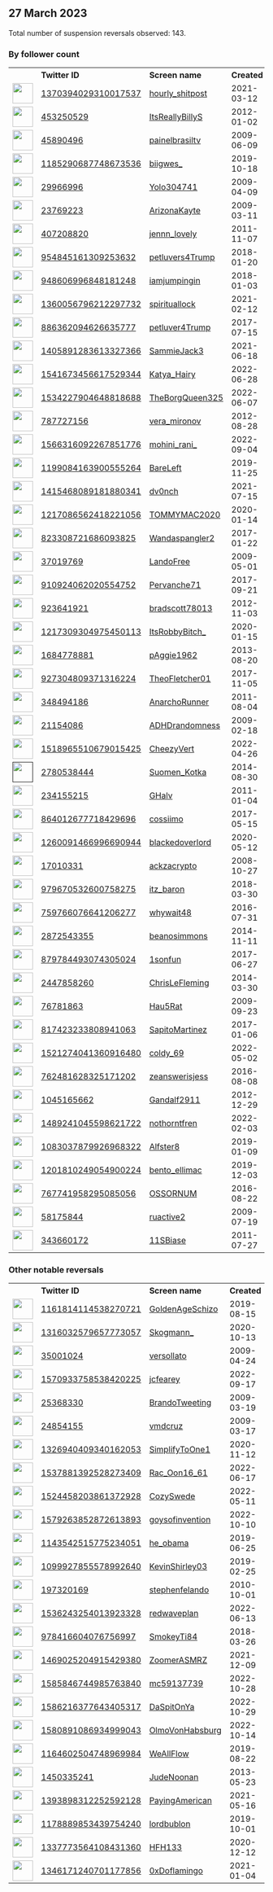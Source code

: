 
## 27 March 2023
Total number of suspension reversals observed: 143.

### By follower count
<table><tr><th></th><th align="left">Twitter ID</th><th align="left">Screen name</th>
<th align="left">Created</th><th align="left">Status</th><th align="left">Suspended</th><th align="left">Followers</th>
<tr><td><a href="https://pbs.twimg.com/profile_images/1372928334653444103/hoyp5vRt_normal.jpg"><img src="https://pbs.twimg.com/profile_images/1372928334653444103/hoyp5vRt_normal.jpg" width="40px" height="40px" align="center"/></a></td><td><a href="https://twitter.com/intent/user?user_id=1370394029310017537">1370394029310017537</a></td><td><a href="https://twitter.com/hourly_shitpost">hourly_shitpost</a></td><td>2021-03-12</td><td align="center"></td><td>2022-09-03</td><td>1406392</td></tr>
<tr><td><a href="https://pbs.twimg.com/profile_images/1648103677247496192/R4tEk7Gz_normal.jpg"><img src="https://pbs.twimg.com/profile_images/1648103677247496192/R4tEk7Gz_normal.jpg" width="40px" height="40px" align="center"/></a></td><td><a href="https://twitter.com/intent/user?user_id=453250529">453250529</a></td><td><a href="https://twitter.com/ItsReallyBillyS">ItsReallyBillyS</a></td><td>2012-01-02</td><td align="center"></td><td>2023-01-07</td><td>211695</td></tr>
<tr><td><a href="https://pbs.twimg.com/profile_images/378800000410264837/7f9bb373485ca8088181fc7d44b17b5b_normal.jpeg"><img src="https://pbs.twimg.com/profile_images/378800000410264837/7f9bb373485ca8088181fc7d44b17b5b_normal.jpeg" width="40px" height="40px" align="center"/></a></td><td><a href="https://twitter.com/intent/user?user_id=45890496">45890496</a></td><td><a href="https://twitter.com/painelbrasiltv">painelbrasiltv</a></td><td>2009-06-09</td><td align="center"></td><td>2023-02-10</td><td>108121</td></tr>
<tr><td><a href="https://pbs.twimg.com/profile_images/1348058261816299520/9mWoCFV__normal.jpg"><img src="https://pbs.twimg.com/profile_images/1348058261816299520/9mWoCFV__normal.jpg" width="40px" height="40px" align="center"/></a></td><td><a href="https://twitter.com/intent/user?user_id=1185290687748673536">1185290687748673536</a></td><td><a href="https://twitter.com/biigwes_">biigwes_</a></td><td>2019-10-18</td><td align="center"></td><td></td><td>77371</td></tr>
<tr><td><a href="https://pbs.twimg.com/profile_images/1615045678329118721/93krWZsY_normal.jpg"><img src="https://pbs.twimg.com/profile_images/1615045678329118721/93krWZsY_normal.jpg" width="40px" height="40px" align="center"/></a></td><td><a href="https://twitter.com/intent/user?user_id=29966996">29966996</a></td><td><a href="https://twitter.com/Yolo304741">Yolo304741</a></td><td>2009-04-09</td><td align="center"></td><td>2023-02-17</td><td>75079</td></tr>
<tr><td><a href="https://pbs.twimg.com/profile_images/1644749095473659905/VcpAhS5b_normal.jpg"><img src="https://pbs.twimg.com/profile_images/1644749095473659905/VcpAhS5b_normal.jpg" width="40px" height="40px" align="center"/></a></td><td><a href="https://twitter.com/intent/user?user_id=23769223">23769223</a></td><td><a href="https://twitter.com/ArizonaKayte">ArizonaKayte</a></td><td>2009-03-11</td><td align="center"></td><td></td><td>42671</td></tr>
<tr><td><a href="https://pbs.twimg.com/profile_images/1588824124230668290/-D1beLy8_normal.jpg"><img src="https://pbs.twimg.com/profile_images/1588824124230668290/-D1beLy8_normal.jpg" width="40px" height="40px" align="center"/></a></td><td><a href="https://twitter.com/intent/user?user_id=407208820">407208820</a></td><td><a href="https://twitter.com/jennn_lovely">jennn_lovely</a></td><td>2011-11-07</td><td align="center"></td><td>2023-02-05</td><td>34484</td></tr>
<tr><td><a href="https://pbs.twimg.com/profile_images/1646310450231910402/V4nlieUw_normal.jpg"><img src="https://pbs.twimg.com/profile_images/1646310450231910402/V4nlieUw_normal.jpg" width="40px" height="40px" align="center"/></a></td><td><a href="https://twitter.com/intent/user?user_id=954845161309253632">954845161309253632</a></td><td><a href="https://twitter.com/petluvers4Trump">petluvers4Trump</a></td><td>2018-01-20</td><td align="center"></td><td></td><td>34310</td></tr>
<tr><td><a href="https://pbs.twimg.com/profile_images/1567571050786856961/ps4aaQn1_normal.jpg"><img src="https://pbs.twimg.com/profile_images/1567571050786856961/ps4aaQn1_normal.jpg" width="40px" height="40px" align="center"/></a></td><td><a href="https://twitter.com/intent/user?user_id=948606996848181248">948606996848181248</a></td><td><a href="https://twitter.com/iamjumpingin">iamjumpingin</a></td><td>2018-01-03</td><td align="center">🚫</td><td>2022-11-08</td><td>31678</td></tr>
<tr><td><a href="https://pbs.twimg.com/profile_images/1640736111600316417/-k5RISXC_normal.jpg"><img src="https://pbs.twimg.com/profile_images/1640736111600316417/-k5RISXC_normal.jpg" width="40px" height="40px" align="center"/></a></td><td><a href="https://twitter.com/intent/user?user_id=1360056796212297732">1360056796212297732</a></td><td><a href="https://twitter.com/spirituallock">spirituallock</a></td><td>2021-02-12</td><td align="center"></td><td>2022-04-02</td><td>31547</td></tr>
<tr><td><a href="https://pbs.twimg.com/profile_images/1478212384695140353/NFQ2DUs-_normal.jpg"><img src="https://pbs.twimg.com/profile_images/1478212384695140353/NFQ2DUs-_normal.jpg" width="40px" height="40px" align="center"/></a></td><td><a href="https://twitter.com/intent/user?user_id=886362094626635777">886362094626635777</a></td><td><a href="https://twitter.com/petluver4Trump">petluver4Trump</a></td><td>2017-07-15</td><td align="center"></td><td>2022-02-14</td><td>20625</td></tr>
<tr><td><a href="https://pbs.twimg.com/profile_images/1475797857173188615/bJZqk5Ka_normal.jpg"><img src="https://pbs.twimg.com/profile_images/1475797857173188615/bJZqk5Ka_normal.jpg" width="40px" height="40px" align="center"/></a></td><td><a href="https://twitter.com/intent/user?user_id=1405891283613327366">1405891283613327366</a></td><td><a href="https://twitter.com/SammieJack3">SammieJack3</a></td><td>2021-06-18</td><td align="center"></td><td>2022-09-17</td><td>16403</td></tr>
<tr><td><a href="https://pbs.twimg.com/profile_images/1650230854860304384/Y4wlsSVU_normal.jpg"><img src="https://pbs.twimg.com/profile_images/1650230854860304384/Y4wlsSVU_normal.jpg" width="40px" height="40px" align="center"/></a></td><td><a href="https://twitter.com/intent/user?user_id=1541673456617529344">1541673456617529344</a></td><td><a href="https://twitter.com/Katya_Hairy">Katya_Hairy</a></td><td>2022-06-28</td><td align="center"></td><td>2023-03-21</td><td>14239</td></tr>
<tr><td><a href="https://pbs.twimg.com/profile_images/1651990212757819392/aPUhmUgw_normal.jpg"><img src="https://pbs.twimg.com/profile_images/1651990212757819392/aPUhmUgw_normal.jpg" width="40px" height="40px" align="center"/></a></td><td><a href="https://twitter.com/intent/user?user_id=1534227904648818688">1534227904648818688</a></td><td><a href="https://twitter.com/TheBorgQueen325">TheBorgQueen325</a></td><td>2022-06-07</td><td align="center"></td><td>2022-09-02</td><td>12480</td></tr>
<tr><td><a href="https://pbs.twimg.com/profile_images/814583441651953664/Cb8IRb8R_normal.jpg"><img src="https://pbs.twimg.com/profile_images/814583441651953664/Cb8IRb8R_normal.jpg" width="40px" height="40px" align="center"/></a></td><td><a href="https://twitter.com/intent/user?user_id=787727156">787727156</a></td><td><a href="https://twitter.com/vera_mironov">vera_mironov</a></td><td>2012-08-28</td><td align="center"></td><td>2023-03-19</td><td>10473</td></tr>
<tr><td><a href="https://pbs.twimg.com/profile_images/1650889168669798400/7jh-UE_9_normal.jpg"><img src="https://pbs.twimg.com/profile_images/1650889168669798400/7jh-UE_9_normal.jpg" width="40px" height="40px" align="center"/></a></td><td><a href="https://twitter.com/intent/user?user_id=1566316092267851776">1566316092267851776</a></td><td><a href="https://twitter.com/mohini_rani_">mohini_rani_</a></td><td>2022-09-04</td><td align="center"></td><td>2023-02-03</td><td>9981</td></tr>
<tr><td><a href="https://pbs.twimg.com/profile_images/1373943109206294528/7ERzcKUE_normal.jpg"><img src="https://pbs.twimg.com/profile_images/1373943109206294528/7ERzcKUE_normal.jpg" width="40px" height="40px" align="center"/></a></td><td><a href="https://twitter.com/intent/user?user_id=1199084163900555264">1199084163900555264</a></td><td><a href="https://twitter.com/BareLeft">BareLeft</a></td><td>2019-11-25</td><td align="center"></td><td>2022-09-14</td><td>8563</td></tr>
<tr><td><a href="https://pbs.twimg.com/profile_images/1659255868506898435/MCaHCC8E_normal.jpg"><img src="https://pbs.twimg.com/profile_images/1659255868506898435/MCaHCC8E_normal.jpg" width="40px" height="40px" align="center"/></a></td><td><a href="https://twitter.com/intent/user?user_id=1415468089181880341">1415468089181880341</a></td><td><a href="https://twitter.com/dv0nch">dv0nch</a></td><td>2021-07-15</td><td align="center"></td><td></td><td>3338</td></tr>
<tr><td><a href="https://pbs.twimg.com/profile_images/1548406015141371906/PhmrfDBK_normal.jpg"><img src="https://pbs.twimg.com/profile_images/1548406015141371906/PhmrfDBK_normal.jpg" width="40px" height="40px" align="center"/></a></td><td><a href="https://twitter.com/intent/user?user_id=1217086562418221056">1217086562418221056</a></td><td><a href="https://twitter.com/TOMMYMAC2020">TOMMYMAC2020</a></td><td>2020-01-14</td><td align="center"></td><td>2022-07-20</td><td>3292</td></tr>
<tr><td><a href="https://pbs.twimg.com/profile_images/1508039454627442689/cOQtGrZ1_normal.jpg"><img src="https://pbs.twimg.com/profile_images/1508039454627442689/cOQtGrZ1_normal.jpg" width="40px" height="40px" align="center"/></a></td><td><a href="https://twitter.com/intent/user?user_id=823308721686093825">823308721686093825</a></td><td><a href="https://twitter.com/Wandaspangler2">Wandaspangler2</a></td><td>2017-01-22</td><td align="center"></td><td>2022-06-18</td><td>3218</td></tr>
<tr><td><a href="https://pbs.twimg.com/profile_images/336714755/freeavatar3_normal.jpg"><img src="https://pbs.twimg.com/profile_images/336714755/freeavatar3_normal.jpg" width="40px" height="40px" align="center"/></a></td><td><a href="https://twitter.com/intent/user?user_id=37019769">37019769</a></td><td><a href="https://twitter.com/LandoFree">LandoFree</a></td><td>2009-05-01</td><td align="center"></td><td>2022-08-19</td><td>3168</td></tr>
<tr><td><a href="https://pbs.twimg.com/profile_images/1382229098806841345/QwmagyWW_normal.jpg"><img src="https://pbs.twimg.com/profile_images/1382229098806841345/QwmagyWW_normal.jpg" width="40px" height="40px" align="center"/></a></td><td><a href="https://twitter.com/intent/user?user_id=910924062020554752">910924062020554752</a></td><td><a href="https://twitter.com/Pervanche71">Pervanche71</a></td><td>2017-09-21</td><td align="center"></td><td>2022-04-23</td><td>2802</td></tr>
<tr><td><a href="https://pbs.twimg.com/profile_images/1286713077325537281/_EZwfsD9_normal.jpg"><img src="https://pbs.twimg.com/profile_images/1286713077325537281/_EZwfsD9_normal.jpg" width="40px" height="40px" align="center"/></a></td><td><a href="https://twitter.com/intent/user?user_id=923641921">923641921</a></td><td><a href="https://twitter.com/bradscott78013">bradscott78013</a></td><td>2012-11-03</td><td align="center"></td><td>2022-10-04</td><td>2554</td></tr>
<tr><td><a href="https://pbs.twimg.com/profile_images/1493457311783956480/mbuh1a5n_normal.jpg"><img src="https://pbs.twimg.com/profile_images/1493457311783956480/mbuh1a5n_normal.jpg" width="40px" height="40px" align="center"/></a></td><td><a href="https://twitter.com/intent/user?user_id=1217309304975450113">1217309304975450113</a></td><td><a href="https://twitter.com/ItsRobbyBitch_">ItsRobbyBitch_</a></td><td>2020-01-15</td><td align="center">🔒</td><td>2022-02-19</td><td>2550</td></tr>
<tr><td><a href="https://pbs.twimg.com/profile_images/922470258350415872/A0U-Tx8j_normal.jpg"><img src="https://pbs.twimg.com/profile_images/922470258350415872/A0U-Tx8j_normal.jpg" width="40px" height="40px" align="center"/></a></td><td><a href="https://twitter.com/intent/user?user_id=1684778881">1684778881</a></td><td><a href="https://twitter.com/pAggie1962">pAggie1962</a></td><td>2013-08-20</td><td align="center"></td><td></td><td>2155</td></tr>
<tr><td><a href="https://pbs.twimg.com/profile_images/1649103866368073728/i4PoVH3Y_normal.jpg"><img src="https://pbs.twimg.com/profile_images/1649103866368073728/i4PoVH3Y_normal.jpg" width="40px" height="40px" align="center"/></a></td><td><a href="https://twitter.com/intent/user?user_id=927304809371316224">927304809371316224</a></td><td><a href="https://twitter.com/TheoFletcher01">TheoFletcher01</a></td><td>2017-11-05</td><td align="center"></td><td>2022-10-20</td><td>2082</td></tr>
<tr><td><a href="https://pbs.twimg.com/profile_images/1645475404977668104/tUGZ_wwR_normal.jpg"><img src="https://pbs.twimg.com/profile_images/1645475404977668104/tUGZ_wwR_normal.jpg" width="40px" height="40px" align="center"/></a></td><td><a href="https://twitter.com/intent/user?user_id=348494186">348494186</a></td><td><a href="https://twitter.com/AnarchoRunner">AnarchoRunner</a></td><td>2011-08-04</td><td align="center"></td><td></td><td>2079</td></tr>
<tr><td><a href="https://pbs.twimg.com/profile_images/1383350259485609989/lZ8iMBXY_normal.jpg"><img src="https://pbs.twimg.com/profile_images/1383350259485609989/lZ8iMBXY_normal.jpg" width="40px" height="40px" align="center"/></a></td><td><a href="https://twitter.com/intent/user?user_id=21154086">21154086</a></td><td><a href="https://twitter.com/ADHDrandomness">ADHDrandomness</a></td><td>2009-02-18</td><td align="center"></td><td></td><td>1929</td></tr>
<tr><td><a href="https://pbs.twimg.com/profile_images/1639410696940036096/j4MXneun_normal.jpg"><img src="https://pbs.twimg.com/profile_images/1639410696940036096/j4MXneun_normal.jpg" width="40px" height="40px" align="center"/></a></td><td><a href="https://twitter.com/intent/user?user_id=1518965510679015425">1518965510679015425</a></td><td><a href="https://twitter.com/CheezyVert">CheezyVert</a></td><td>2022-04-26</td><td align="center"></td><td>2023-03-01</td><td>1789</td></tr>
<tr><td><a href=""><img src="" width="40px" height="40px" align="center"/></a></td><td><a href="https://twitter.com/intent/user?user_id=2780538444">2780538444</a></td><td><a href="https://twitter.com/Suomen_Kotka">Suomen_Kotka</a></td><td>2014-08-30</td><td align="center"></td><td></td><td>1587</td></tr>
<tr><td><a href="https://pbs.twimg.com/profile_images/1641119104496025609/SSSN3In9_normal.jpg"><img src="https://pbs.twimg.com/profile_images/1641119104496025609/SSSN3In9_normal.jpg" width="40px" height="40px" align="center"/></a></td><td><a href="https://twitter.com/intent/user?user_id=234155215">234155215</a></td><td><a href="https://twitter.com/GHalv">GHalv</a></td><td>2011-01-04</td><td align="center"></td><td>2022-11-18</td><td>1549</td></tr>
<tr><td><a href="https://pbs.twimg.com/profile_images/1644389005994098713/eGloohrU_normal.jpg"><img src="https://pbs.twimg.com/profile_images/1644389005994098713/eGloohrU_normal.jpg" width="40px" height="40px" align="center"/></a></td><td><a href="https://twitter.com/intent/user?user_id=864012677718429696">864012677718429696</a></td><td><a href="https://twitter.com/cossiimo">cossiimo</a></td><td>2017-05-15</td><td align="center"></td><td></td><td>1544</td></tr>
<tr><td><a href="https://pbs.twimg.com/profile_images/1517186243263619073/fR7227vC_normal.jpg"><img src="https://pbs.twimg.com/profile_images/1517186243263619073/fR7227vC_normal.jpg" width="40px" height="40px" align="center"/></a></td><td><a href="https://twitter.com/intent/user?user_id=1260091466996690944">1260091466996690944</a></td><td><a href="https://twitter.com/blackedoverlord">blackedoverlord</a></td><td>2020-05-12</td><td align="center"></td><td>2023-02-03</td><td>1534</td></tr>
<tr><td><a href="https://pbs.twimg.com/profile_images/1661023652924780546/pPqvpXUy_normal.jpg"><img src="https://pbs.twimg.com/profile_images/1661023652924780546/pPqvpXUy_normal.jpg" width="40px" height="40px" align="center"/></a></td><td><a href="https://twitter.com/intent/user?user_id=17010331">17010331</a></td><td><a href="https://twitter.com/ackzacrypto">ackzacrypto</a></td><td>2008-10-27</td><td align="center"></td><td></td><td>1485</td></tr>
<tr><td><a href="https://pbs.twimg.com/profile_images/1656586222943318016/zHD14Mkq_normal.jpg"><img src="https://pbs.twimg.com/profile_images/1656586222943318016/zHD14Mkq_normal.jpg" width="40px" height="40px" align="center"/></a></td><td><a href="https://twitter.com/intent/user?user_id=979670532600758275">979670532600758275</a></td><td><a href="https://twitter.com/itz_baron">itz_baron</a></td><td>2018-03-30</td><td align="center"></td><td>2023-03-11</td><td>1434</td></tr>
<tr><td><a href="https://pbs.twimg.com/profile_images/848003161180835840/MhIihJob_normal.jpg"><img src="https://pbs.twimg.com/profile_images/848003161180835840/MhIihJob_normal.jpg" width="40px" height="40px" align="center"/></a></td><td><a href="https://twitter.com/intent/user?user_id=759766076641206277">759766076641206277</a></td><td><a href="https://twitter.com/whywait48">whywait48</a></td><td>2016-07-31</td><td align="center"></td><td></td><td>1391</td></tr>
<tr><td><a href="https://pbs.twimg.com/profile_images/1650946427361656834/k3hVdwGh_normal.jpg"><img src="https://pbs.twimg.com/profile_images/1650946427361656834/k3hVdwGh_normal.jpg" width="40px" height="40px" align="center"/></a></td><td><a href="https://twitter.com/intent/user?user_id=2872543355">2872543355</a></td><td><a href="https://twitter.com/beanosimmons">beanosimmons</a></td><td>2014-11-11</td><td align="center"></td><td></td><td>1374</td></tr>
<tr><td><a href="https://pbs.twimg.com/profile_images/1282838841590784000/_qaGsDJb_normal.jpg"><img src="https://pbs.twimg.com/profile_images/1282838841590784000/_qaGsDJb_normal.jpg" width="40px" height="40px" align="center"/></a></td><td><a href="https://twitter.com/intent/user?user_id=879784493074305024">879784493074305024</a></td><td><a href="https://twitter.com/1sonfun">1sonfun</a></td><td>2017-06-27</td><td align="center"></td><td></td><td>1327</td></tr>
<tr><td><a href="https://pbs.twimg.com/profile_images/1491381776723361795/7zjS1SWv_normal.jpg"><img src="https://pbs.twimg.com/profile_images/1491381776723361795/7zjS1SWv_normal.jpg" width="40px" height="40px" align="center"/></a></td><td><a href="https://twitter.com/intent/user?user_id=2447858260">2447858260</a></td><td><a href="https://twitter.com/ChrisLeFleming">ChrisLeFleming</a></td><td>2014-03-30</td><td align="center"></td><td>2023-01-04</td><td>1007</td></tr>
<tr><td><a href="https://pbs.twimg.com/profile_images/1642580146023542787/938cULL1_normal.jpg"><img src="https://pbs.twimg.com/profile_images/1642580146023542787/938cULL1_normal.jpg" width="40px" height="40px" align="center"/></a></td><td><a href="https://twitter.com/intent/user?user_id=76781863">76781863</a></td><td><a href="https://twitter.com/Hau5Rat">Hau5Rat</a></td><td>2009-09-23</td><td align="center"></td><td></td><td>957</td></tr>
<tr><td><a href="https://abs.twimg.com/sticky/default_profile_images/default_profile_normal.png"><img src="https://abs.twimg.com/sticky/default_profile_images/default_profile_normal.png" width="40px" height="40px" align="center"/></a></td><td><a href="https://twitter.com/intent/user?user_id=817423233808941063">817423233808941063</a></td><td><a href="https://twitter.com/SapitoMartinez">SapitoMartinez</a></td><td>2017-01-06</td><td align="center"></td><td>2023-02-04</td><td>929</td></tr>
<tr><td><a href="https://pbs.twimg.com/profile_images/1647500673406083072/Ds3nPcgx_normal.jpg"><img src="https://pbs.twimg.com/profile_images/1647500673406083072/Ds3nPcgx_normal.jpg" width="40px" height="40px" align="center"/></a></td><td><a href="https://twitter.com/intent/user?user_id=1521274041360916480">1521274041360916480</a></td><td><a href="https://twitter.com/coldy_69">coldy_69</a></td><td>2022-05-02</td><td align="center"></td><td>2023-03-12</td><td>916</td></tr>
<tr><td><a href="https://pbs.twimg.com/profile_images/1625558701976473602/Pzp6guEc_normal.jpg"><img src="https://pbs.twimg.com/profile_images/1625558701976473602/Pzp6guEc_normal.jpg" width="40px" height="40px" align="center"/></a></td><td><a href="https://twitter.com/intent/user?user_id=762481628325171202">762481628325171202</a></td><td><a href="https://twitter.com/zeanswerisjess">zeanswerisjess</a></td><td>2016-08-08</td><td align="center"></td><td>2023-03-03</td><td>890</td></tr>
<tr><td><a href="https://pbs.twimg.com/profile_images/1543617343900852227/HwxHSiv-_normal.jpg"><img src="https://pbs.twimg.com/profile_images/1543617343900852227/HwxHSiv-_normal.jpg" width="40px" height="40px" align="center"/></a></td><td><a href="https://twitter.com/intent/user?user_id=1045165662">1045165662</a></td><td><a href="https://twitter.com/Gandalf2911">Gandalf2911</a></td><td>2012-12-29</td><td align="center"></td><td>2023-02-08</td><td>870</td></tr>
<tr><td><a href="https://pbs.twimg.com/profile_images/1640674538257088513/XExlmraA_normal.jpg"><img src="https://pbs.twimg.com/profile_images/1640674538257088513/XExlmraA_normal.jpg" width="40px" height="40px" align="center"/></a></td><td><a href="https://twitter.com/intent/user?user_id=1489241045598621722">1489241045598621722</a></td><td><a href="https://twitter.com/nothorntfren">nothorntfren</a></td><td>2022-02-03</td><td align="center"></td><td>2022-05-06</td><td>843</td></tr>
<tr><td><a href="https://pbs.twimg.com/profile_images/1641071572856307712/NkntzZLQ_normal.jpg"><img src="https://pbs.twimg.com/profile_images/1641071572856307712/NkntzZLQ_normal.jpg" width="40px" height="40px" align="center"/></a></td><td><a href="https://twitter.com/intent/user?user_id=1083037879926968322">1083037879926968322</a></td><td><a href="https://twitter.com/Alfster8">Alfster8</a></td><td>2019-01-09</td><td align="center"></td><td></td><td>807</td></tr>
<tr><td><a href="https://pbs.twimg.com/profile_images/1201811150821826561/IZu8gRjg_normal.jpg"><img src="https://pbs.twimg.com/profile_images/1201811150821826561/IZu8gRjg_normal.jpg" width="40px" height="40px" align="center"/></a></td><td><a href="https://twitter.com/intent/user?user_id=1201810249054900224">1201810249054900224</a></td><td><a href="https://twitter.com/bento_ellimac">bento_ellimac</a></td><td>2019-12-03</td><td align="center"></td><td>2023-03-21</td><td>786</td></tr>
<tr><td><a href="https://pbs.twimg.com/profile_images/1101249836186300416/O03oRobG_normal.jpg"><img src="https://pbs.twimg.com/profile_images/1101249836186300416/O03oRobG_normal.jpg" width="40px" height="40px" align="center"/></a></td><td><a href="https://twitter.com/intent/user?user_id=767741958295085056">767741958295085056</a></td><td><a href="https://twitter.com/OSSORNUM">OSSORNUM</a></td><td>2016-08-22</td><td align="center"></td><td>2023-02-16</td><td>759</td></tr>
<tr><td><a href="https://pbs.twimg.com/profile_images/378800000596446879/37775c6ed20d780f6e1795ea665cc84f_normal.jpeg"><img src="https://pbs.twimg.com/profile_images/378800000596446879/37775c6ed20d780f6e1795ea665cc84f_normal.jpeg" width="40px" height="40px" align="center"/></a></td><td><a href="https://twitter.com/intent/user?user_id=58175844">58175844</a></td><td><a href="https://twitter.com/ruactive2">ruactive2</a></td><td>2009-07-19</td><td align="center"></td><td>2022-04-23</td><td>747</td></tr>
<tr><td><a href="https://pbs.twimg.com/profile_images/1640124741083176961/vAXhQTRg_normal.jpg"><img src="https://pbs.twimg.com/profile_images/1640124741083176961/vAXhQTRg_normal.jpg" width="40px" height="40px" align="center"/></a></td><td><a href="https://twitter.com/intent/user?user_id=343660172">343660172</a></td><td><a href="https://twitter.com/11SBiase">11SBiase</a></td><td>2011-07-27</td><td align="center"></td><td>2022-08-09</td><td>721</td></tr>
</table>

### Other notable reversals
<table><tr><th></th><th align="left">Twitter ID</th><th align="left">Screen name</th>
<th align="left">Created</th><th align="left">Status</th><th align="left">Suspended</th><th align="left">Followers</th>
<tr><td><a href="https://pbs.twimg.com/profile_images/1614132618617921536/U6KIfKEz_normal.jpg"><img src="https://pbs.twimg.com/profile_images/1614132618617921536/U6KIfKEz_normal.jpg" width="40px" height="40px" align="center"/></a></td><td><a href="https://twitter.com/intent/user?user_id=1161814114538270721">1161814114538270721</a></td><td><a href="https://twitter.com/GoldenAgeSchizo">GoldenAgeSchizo</a></td><td>2019-08-15</td><td align="center"></td><td>2023-03-19</td><td>354</td></tr>
<tr><td><a href="https://pbs.twimg.com/profile_images/1516723922087067651/AkzLaMcn_normal.jpg"><img src="https://pbs.twimg.com/profile_images/1516723922087067651/AkzLaMcn_normal.jpg" width="40px" height="40px" align="center"/></a></td><td><a href="https://twitter.com/intent/user?user_id=1316032579657773057">1316032579657773057</a></td><td><a href="https://twitter.com/Skogmann_">Skogmann_</a></td><td>2020-10-13</td><td align="center"></td><td>2022-05-26</td><td>360</td></tr>
<tr><td><a href="https://pbs.twimg.com/profile_images/1649258865358258176/kNDg9zjq_normal.jpg"><img src="https://pbs.twimg.com/profile_images/1649258865358258176/kNDg9zjq_normal.jpg" width="40px" height="40px" align="center"/></a></td><td><a href="https://twitter.com/intent/user?user_id=35001024">35001024</a></td><td><a href="https://twitter.com/versollato">versollato</a></td><td>2009-04-24</td><td align="center"></td><td>2023-02-09</td><td>454</td></tr>
<tr><td><a href="https://pbs.twimg.com/profile_images/1589822634493349896/b7N2PrMY_normal.jpg"><img src="https://pbs.twimg.com/profile_images/1589822634493349896/b7N2PrMY_normal.jpg" width="40px" height="40px" align="center"/></a></td><td><a href="https://twitter.com/intent/user?user_id=1570933758538420225">1570933758538420225</a></td><td><a href="https://twitter.com/jcfearey">jcfearey</a></td><td>2022-09-17</td><td align="center">👋</td><td>2023-03-21</td><td>29</td></tr>
<tr><td><a href="https://pbs.twimg.com/profile_images/1596230231001530371/8Pi_S5JS_normal.jpg"><img src="https://pbs.twimg.com/profile_images/1596230231001530371/8Pi_S5JS_normal.jpg" width="40px" height="40px" align="center"/></a></td><td><a href="https://twitter.com/intent/user?user_id=25368330">25368330</a></td><td><a href="https://twitter.com/BrandoTweeting">BrandoTweeting</a></td><td>2009-03-19</td><td align="center"></td><td>2022-12-18</td><td>396</td></tr>
<tr><td><a href="https://pbs.twimg.com/profile_images/972479238417760257/NzbUsnmP_normal.jpg"><img src="https://pbs.twimg.com/profile_images/972479238417760257/NzbUsnmP_normal.jpg" width="40px" height="40px" align="center"/></a></td><td><a href="https://twitter.com/intent/user?user_id=24854155">24854155</a></td><td><a href="https://twitter.com/vmdcruz">vmdcruz</a></td><td>2009-03-17</td><td align="center"></td><td>2023-03-21</td><td>298</td></tr>
<tr><td><a href="https://pbs.twimg.com/profile_images/1651801367353389056/8Dp1XSSL_normal.jpg"><img src="https://pbs.twimg.com/profile_images/1651801367353389056/8Dp1XSSL_normal.jpg" width="40px" height="40px" align="center"/></a></td><td><a href="https://twitter.com/intent/user?user_id=1326940409340162053">1326940409340162053</a></td><td><a href="https://twitter.com/SimplifyToOne1">SimplifyToOne1</a></td><td>2020-11-12</td><td align="center"></td><td>2023-02-21</td><td>182</td></tr>
<tr><td><a href="https://pbs.twimg.com/profile_images/1585885262906793985/c7mSt5UK_normal.jpg"><img src="https://pbs.twimg.com/profile_images/1585885262906793985/c7mSt5UK_normal.jpg" width="40px" height="40px" align="center"/></a></td><td><a href="https://twitter.com/intent/user?user_id=1537881392528273409">1537881392528273409</a></td><td><a href="https://twitter.com/Rac_Oon16_61">Rac_Oon16_61</a></td><td>2022-06-17</td><td align="center"></td><td>2023-03-21</td><td>123</td></tr>
<tr><td><a href="https://pbs.twimg.com/profile_images/1524474253537689600/3Zq4f8Mf_normal.jpg"><img src="https://pbs.twimg.com/profile_images/1524474253537689600/3Zq4f8Mf_normal.jpg" width="40px" height="40px" align="center"/></a></td><td><a href="https://twitter.com/intent/user?user_id=1524458203861372928">1524458203861372928</a></td><td><a href="https://twitter.com/CozySwede">CozySwede</a></td><td>2022-05-11</td><td align="center"></td><td>2022-08-18</td><td>640</td></tr>
<tr><td><a href="https://abs.twimg.com/sticky/default_profile_images/default_profile_normal.png"><img src="https://abs.twimg.com/sticky/default_profile_images/default_profile_normal.png" width="40px" height="40px" align="center"/></a></td><td><a href="https://twitter.com/intent/user?user_id=1579263852872613893">1579263852872613893</a></td><td><a href="https://twitter.com/goysofinvention">goysofinvention</a></td><td>2022-10-10</td><td align="center"></td><td>2023-03-21</td><td>26</td></tr>
<tr><td><a href="https://pbs.twimg.com/profile_images/1143542810420924417/2ISyQtAe_normal.jpg"><img src="https://pbs.twimg.com/profile_images/1143542810420924417/2ISyQtAe_normal.jpg" width="40px" height="40px" align="center"/></a></td><td><a href="https://twitter.com/intent/user?user_id=1143542515775234051">1143542515775234051</a></td><td><a href="https://twitter.com/he_obama">he_obama</a></td><td>2019-06-25</td><td align="center"></td><td>2023-03-20</td><td>72</td></tr>
<tr><td><a href="https://pbs.twimg.com/profile_images/1602829599968313345/9dOrRRIP_normal.jpg"><img src="https://pbs.twimg.com/profile_images/1602829599968313345/9dOrRRIP_normal.jpg" width="40px" height="40px" align="center"/></a></td><td><a href="https://twitter.com/intent/user?user_id=1099927855578992640">1099927855578992640</a></td><td><a href="https://twitter.com/KevinShirley03">KevinShirley03</a></td><td>2019-02-25</td><td align="center"></td><td>2023-01-04</td><td>260</td></tr>
<tr><td><a href="https://pbs.twimg.com/profile_images/1640828059287969792/_ozk3Bqv_normal.jpg"><img src="https://pbs.twimg.com/profile_images/1640828059287969792/_ozk3Bqv_normal.jpg" width="40px" height="40px" align="center"/></a></td><td><a href="https://twitter.com/intent/user?user_id=197320169">197320169</a></td><td><a href="https://twitter.com/stephenfelando">stephenfelando</a></td><td>2010-10-01</td><td align="center"></td><td>2022-11-29</td><td>388</td></tr>
<tr><td><a href="https://pbs.twimg.com/profile_images/1536243343717449730/Hw84nAcp_normal.jpg"><img src="https://pbs.twimg.com/profile_images/1536243343717449730/Hw84nAcp_normal.jpg" width="40px" height="40px" align="center"/></a></td><td><a href="https://twitter.com/intent/user?user_id=1536243254013923328">1536243254013923328</a></td><td><a href="https://twitter.com/redwaveplan">redwaveplan</a></td><td>2022-06-13</td><td align="center"></td><td>2022-12-30</td><td>421</td></tr>
<tr><td><a href="https://pbs.twimg.com/profile_images/1597008981846794242/vhab4Qcq_normal.jpg"><img src="https://pbs.twimg.com/profile_images/1597008981846794242/vhab4Qcq_normal.jpg" width="40px" height="40px" align="center"/></a></td><td><a href="https://twitter.com/intent/user?user_id=978416604076756997">978416604076756997</a></td><td><a href="https://twitter.com/SmokeyTi84">SmokeyTi84</a></td><td>2018-03-26</td><td align="center">🚫</td><td>2023-03-15</td><td>34</td></tr>
<tr><td><a href="https://pbs.twimg.com/profile_images/1655278133803913216/CdfLVm3a_normal.jpg"><img src="https://pbs.twimg.com/profile_images/1655278133803913216/CdfLVm3a_normal.jpg" width="40px" height="40px" align="center"/></a></td><td><a href="https://twitter.com/intent/user?user_id=1469025204915429380">1469025204915429380</a></td><td><a href="https://twitter.com/ZoomerASMRZ">ZoomerASMRZ</a></td><td>2021-12-09</td><td align="center"></td><td>2023-01-19</td><td>98</td></tr>
<tr><td><a href="https://pbs.twimg.com/profile_images/1585846976465321984/Nm8y0Gir_normal.png"><img src="https://pbs.twimg.com/profile_images/1585846976465321984/Nm8y0Gir_normal.png" width="40px" height="40px" align="center"/></a></td><td><a href="https://twitter.com/intent/user?user_id=1585846744985763840">1585846744985763840</a></td><td><a href="https://twitter.com/mc59137739">mc59137739</a></td><td>2022-10-28</td><td align="center"></td><td>2022-12-16</td><td>246</td></tr>
<tr><td><a href="https://pbs.twimg.com/profile_images/1594677051461607424/mWQaaCa8_normal.jpg"><img src="https://pbs.twimg.com/profile_images/1594677051461607424/mWQaaCa8_normal.jpg" width="40px" height="40px" align="center"/></a></td><td><a href="https://twitter.com/intent/user?user_id=1586216377643405317">1586216377643405317</a></td><td><a href="https://twitter.com/DaSpitOnYa">DaSpitOnYa</a></td><td>2022-10-29</td><td align="center"></td><td>2023-01-03</td><td>0</td></tr>
<tr><td><a href="https://pbs.twimg.com/profile_images/1644095802711629825/9cJ6PtvJ_normal.jpg"><img src="https://pbs.twimg.com/profile_images/1644095802711629825/9cJ6PtvJ_normal.jpg" width="40px" height="40px" align="center"/></a></td><td><a href="https://twitter.com/intent/user?user_id=1580891086934999043">1580891086934999043</a></td><td><a href="https://twitter.com/OlmoVonHabsburg">OlmoVonHabsburg</a></td><td>2022-10-14</td><td align="center"></td><td>2023-03-21</td><td>384</td></tr>
<tr><td><a href="https://pbs.twimg.com/profile_images/1637927452998615040/r7TzNZAr_normal.jpg"><img src="https://pbs.twimg.com/profile_images/1637927452998615040/r7TzNZAr_normal.jpg" width="40px" height="40px" align="center"/></a></td><td><a href="https://twitter.com/intent/user?user_id=1164602504748969984">1164602504748969984</a></td><td><a href="https://twitter.com/WeAllFlow">WeAllFlow</a></td><td>2019-08-22</td><td align="center"></td><td>2023-03-12</td><td>284</td></tr>
<tr><td><a href="https://pbs.twimg.com/profile_images/1181211645357514752/QY0a1Km1_normal.jpg"><img src="https://pbs.twimg.com/profile_images/1181211645357514752/QY0a1Km1_normal.jpg" width="40px" height="40px" align="center"/></a></td><td><a href="https://twitter.com/intent/user?user_id=1450335241">1450335241</a></td><td><a href="https://twitter.com/JudeNoonan">JudeNoonan</a></td><td>2013-05-23</td><td align="center"></td><td>2022-10-18</td><td>366</td></tr>
<tr><td><a href="https://pbs.twimg.com/profile_images/1520472111151607808/HOtJ8ZbV_normal.jpg"><img src="https://pbs.twimg.com/profile_images/1520472111151607808/HOtJ8ZbV_normal.jpg" width="40px" height="40px" align="center"/></a></td><td><a href="https://twitter.com/intent/user?user_id=1393898312252592128">1393898312252592128</a></td><td><a href="https://twitter.com/PayingAmerican">PayingAmerican</a></td><td>2021-05-16</td><td align="center"></td><td>2022-07-31</td><td>446</td></tr>
<tr><td><a href="https://pbs.twimg.com/profile_images/1495909967886442496/3go4QMgC_normal.jpg"><img src="https://pbs.twimg.com/profile_images/1495909967886442496/3go4QMgC_normal.jpg" width="40px" height="40px" align="center"/></a></td><td><a href="https://twitter.com/intent/user?user_id=1178889853439754240">1178889853439754240</a></td><td><a href="https://twitter.com/lordbublon">lordbublon</a></td><td>2019-10-01</td><td align="center"></td><td>2023-02-14</td><td>70</td></tr>
<tr><td><a href="https://pbs.twimg.com/profile_images/1653360178740224003/lamTlcqj_normal.jpg"><img src="https://pbs.twimg.com/profile_images/1653360178740224003/lamTlcqj_normal.jpg" width="40px" height="40px" align="center"/></a></td><td><a href="https://twitter.com/intent/user?user_id=1337773564108431360">1337773564108431360</a></td><td><a href="https://twitter.com/HFH133">HFH133</a></td><td>2020-12-12</td><td align="center"></td><td>2022-12-07</td><td>455</td></tr>
<tr><td><a href="https://pbs.twimg.com/profile_images/1581034278875697153/tVRj9y7A_normal.png"><img src="https://pbs.twimg.com/profile_images/1581034278875697153/tVRj9y7A_normal.png" width="40px" height="40px" align="center"/></a></td><td><a href="https://twitter.com/intent/user?user_id=1346171240701177856">1346171240701177856</a></td><td><a href="https://twitter.com/0xDoflamingo">0xDoflamingo</a></td><td>2021-01-04</td><td align="center"></td><td>2022-12-14</td><td>589</td></tr>
</table>
